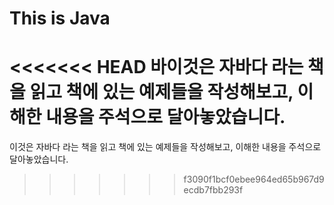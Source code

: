 # This is Java

<<<<<<< HEAD
바이것은 자바다 라는 책을 읽고 책에 있는 예제들을 작성해보고, 이해한 내용을 주석으로 달아놓았습니다.
=======
이것은 자바다 라는 책을 읽고 책에 있는 예제들을 작성해보고, 이해한 내용을 주석으로 달아놓았습니다. 
>>>>>>> f3090f1bcf0ebee964ed65b967d9ecdb7fbb293f
